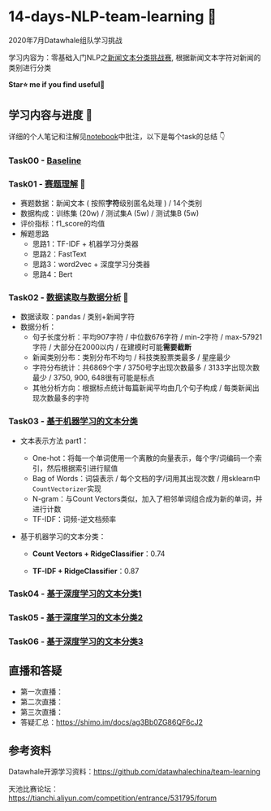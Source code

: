 # 14-days-NLP-team-learning 📑

2020年7月Datawhale组队学习挑战    

学习内容为：零基础入门NLP之[新闻文本分类挑战赛](https://tianchi.aliyun.com/competition/entrance/531810/introduction?spm=5176.12281973.1005.1.3dd52448ZYdHgU), 根据新闻文本字符对新闻的类别进行分类

**Star⭐ me if you find useful🤣**

## 学习内容与进度 📙

详细的个人笔记和注解见[notebook](/nbs/)中批注，以下是每个task的总结 👇

### Task00 - [Baseline](/nbs/Task00-Baseline.ipynb) 

### Task01 - [赛题理解](/nbs/Task01-赛题理解.ipynb) 🍻

- 赛题数据：新闻文本 ( 按照**字符**级别匿名处理 ) / 14个类别
- 数据构成：训练集 (20w) / 测试集A (5w) / 测试集B (5w)
- 评价指标：f1_score的均值
- 解题思路
  - 思路1：TF-IDF + 机器学习分类器
  - 思路2：FastText
  - 思路3：word2vec + 深度学习分类器
  - 思路4：Bert

### Task02 - [数据读取与数据分析](/nbs/Task02-数据读取与数据分析.ipynb) 🍻

- 数据读取：pandas / 类别+新闻字符
- 数据分析：
  - 句子长度分析：平均907字符 / 中位数676字符 / min-2字符 / max-57921字符 / 大部分在2000以内 / 在建模时可能**需要截断**
  - 新闻类别分布：类别分布不均匀 / 科技类股票类最多 / 星座最少
  - 字符分布统计：共6869个字 / 3750号字出现次数最多 / 3133字出现次数最少 / 3750, 900, 648很有可能是标点
  - 其他分析方向：根据标点统计每篇新闻平均由几个句子构成 / 每类新闻出现次数最多的字符

### Task03 - [基于机器学习的文本分类](/nbs/Task03-基于机器学习的文本分类.ipynb) 

- 文本表示方法 part1：
  - One-hot：将每一个单词使用一个离散的向量表示，每个字/词编码一个索引，然后根据索引进行赋值
  - Bag of Words：词袋表示 / 每个文档的字/词用其出现次数 / 用sklearn中`CountVectorizer`实现
  - N-gram：与Count Vectors类似，加入了相邻单词组合成为新的单词，并进行计数
  - TF-IDF：词频-逆文档频率

- 基于机器学习的文本分类：

  - **Count Vectors + RidgeClassifier**：0.74
  
  - **TF-IDF + RidgeClassifier**：0.87

### Task04 - [基于深度学习的文本分类1](/nbs/Task04-基于深度学习的文本分类1.ipynb) 

### Task05 - [基于深度学习的文本分类2](/nbs/Task05-基于深度学习的文本分类1.ipynb) 

### Task06 - [基于深度学习的文本分类3](/nbs/Task05-基于深度学习的文本分类3.ipynb) 

## 直播和答疑

- 第一次直播：
- 第二次直播：
- 第三次直播：
- 答疑汇总：https://shimo.im/docs/ag3Bb0ZG86QF6cJ2

## 参考资料

Datawhale开源学习资料：https://github.com/datawhalechina/team-learning 

天池比赛论坛：https://tianchi.aliyun.com/competition/entrance/531795/forum

